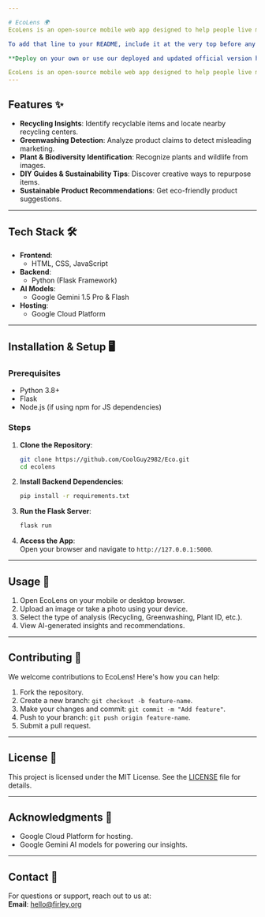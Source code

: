 ```yaml
---

# EcoLens 🌍  
EcoLens is an open-source mobile web app designed to help people live more sustainably. Powered by AI, it analyzes images to provide insights on recycling, greenwashing, biodiversity, and more. Whether you're looking to identify plants, reduce waste, or find sustainable alternatives, EcoLens makes eco-friendly living accessible to all.

To add that line to your README, include it at the very top before any headers. Here’s how it would look:

**Deploy on your own or use our deployed and updated official version here (works best on iOS devices as a mobile web app): [https://ecolens.firley.net](https://ecolens.firley.net)**  

EcoLens is an open-source mobile web app designed to help people live more sustainably...
---
```


## Features ✨  
- **Recycling Insights**: Identify recyclable items and locate nearby recycling centers.  
- **Greenwashing Detection**: Analyze product claims to detect misleading marketing.  
- **Plant & Biodiversity Identification**: Recognize plants and wildlife from images.  
- **DIY Guides & Sustainability Tips**: Discover creative ways to repurpose items.  
- **Sustainable Product Recommendations**: Get eco-friendly product suggestions.  

---

## Tech Stack 🛠  
- **Frontend**:  
  - HTML, CSS, JavaScript  
- **Backend**:  
  - Python (Flask Framework)  
- **AI Models**:  
  - Google Gemini 1.5 Pro & Flash  
- **Hosting**:  
  - Google Cloud Platform  

---

## Installation & Setup 🖥️  

### Prerequisites  
- Python 3.8+  
- Flask  
- Node.js (if using npm for JS dependencies)  

### Steps  
1. **Clone the Repository**:  
   ```bash  
   git clone https://github.com/CoolGuy2982/Eco.git 
   cd ecolens  
   ```  

2. **Install Backend Dependencies**:  
   ```bash  
   pip install -r requirements.txt  
   ```  

3. **Run the Flask Server**:  
   ```bash  
   flask run  
   ```  

4. **Access the App**:  
   Open your browser and navigate to `http://127.0.0.1:5000`.  

---

## Usage 📱  
1. Open EcoLens on your mobile or desktop browser.  
2. Upload an image or take a photo using your device.  
3. Select the type of analysis (Recycling, Greenwashing, Plant ID, etc.).  
4. View AI-generated insights and recommendations.  

---

## Contributing 🤝  
We welcome contributions to EcoLens! Here's how you can help:  
1. Fork the repository.  
2. Create a new branch: `git checkout -b feature-name`.  
3. Make your changes and commit: `git commit -m "Add feature"`.  
4. Push to your branch: `git push origin feature-name`.  
5. Submit a pull request.  

---

## License 📜  
This project is licensed under the MIT License. See the [LICENSE](LICENSE) file for details.  

---

## Acknowledgments 🙏  
- Google Cloud Platform for hosting.  
- Google Gemini AI models for powering our insights.  

---

## Contact 📧  
For questions or support, reach out to us at:  
**Email**: hello@firley.org  
